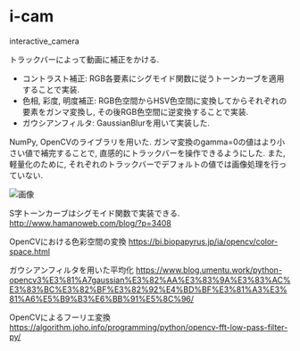 # i-cam
interactive_camera

トラックバーによって動画に補正をかける. 

- コントラスト補正:
RGB各要素にシグモイド関数に従うトーンカーブを適用することで実装.
- 色相, 彩度, 明度補正:
RGB色空間からHSV色空間に変換してからそれぞれの要素をガンマ変換し, その後RGB色空間に逆変換することで実装.
- ガウシアンフィルタ:
GaussianBlurを用いて実装した.

NumPy, OpenCVのライブラリを用いた. 
ガンマ変換のgamma=0の値はより小さい値で補完することで, 直感的にトラックバーを操作できるようにした.
また, 軽量化のために, それぞれのトラックバーでデフォルトの値では画像処理を行っていない.

![画像](fig/i-cam.gif "実際の動作")


S字トーンカーブはシグモイド関数で実装できる.
<http://www.hamanoweb.com/blog/?p=3408>

OpenCVにおける色彩空間の変換
https://bi.biopapyrus.jp/ia/opencv/color-space.html

ガウシアンフィルタを用いた平均化
https://www.blog.umentu.work/python-opencv3%E3%81%A7gaussian%E3%82%AA%E3%83%9A%E3%83%AC%E3%83%BC%E3%82%BF%E3%82%92%E4%BD%BF%E3%81%A3%E3%81%A6%E5%B9%B3%E6%BB%91%E5%8C%96/

OpenCVによるフーリエ変換
https://algorithm.joho.info/programming/python/opencv-fft-low-pass-filter-py/

